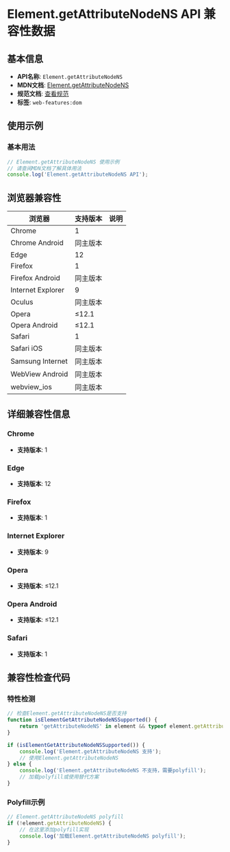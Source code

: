 # Element.getAttributeNodeNS API 兼容性数据

## 基本信息

- **API名称**: `Element.getAttributeNodeNS`
- **MDN文档**: [Element.getAttributeNodeNS](https://developer.mozilla.org/docs/Web/API/Element/getAttributeNodeNS)
- **规范文档**: [查看规范](https://dom.spec.whatwg.org/#dom-element-getattributenodens)
- **标签**: `web-features:dom`

## 使用示例

### 基本用法

```javascript
// Element.getAttributeNodeNS 使用示例
// 请查阅MDN文档了解具体用法
console.log('Element.getAttributeNodeNS API');
```

## 浏览器兼容性

| 浏览器 | 支持版本 | 说明 |
|--------|----------|------|
| Chrome | 1 |  |
| Chrome Android | 同主版本 |  |
| Edge | 12 |  |
| Firefox | 1 |  |
| Firefox Android | 同主版本 |  |
| Internet Explorer | 9 |  |
| Oculus | 同主版本 |  |
| Opera | ≤12.1 |  |
| Opera Android | ≤12.1 |  |
| Safari | 1 |  |
| Safari iOS | 同主版本 |  |
| Samsung Internet | 同主版本 |  |
| WebView Android | 同主版本 |  |
| webview_ios | 同主版本 |  |

## 详细兼容性信息

### Chrome

- **支持版本**: 1

### Edge

- **支持版本**: 12

### Firefox

- **支持版本**: 1

### Internet Explorer

- **支持版本**: 9

### Opera

- **支持版本**: ≤12.1

### Opera Android

- **支持版本**: ≤12.1

### Safari

- **支持版本**: 1

## 兼容性检查代码

### 特性检测

```javascript
// 检查Element.getAttributeNodeNS是否支持
function isElementGetAttributeNodeNSSupported() {
    return 'getAttributeNodeNS' in element && typeof element.getAttributeNodeNS === 'function';
}

if (isElementGetAttributeNodeNSSupported()) {
    console.log('Element.getAttributeNodeNS 支持');
    // 使用Element.getAttributeNodeNS
} else {
    console.log('Element.getAttributeNodeNS 不支持，需要polyfill');
    // 加载polyfill或使用替代方案
}
```

### Polyfill示例

```javascript
// Element.getAttributeNodeNS polyfill
if (!element.getAttributeNodeNS) {
    // 在这里添加polyfill实现
    console.log('加载Element.getAttributeNodeNS polyfill');
}
```

